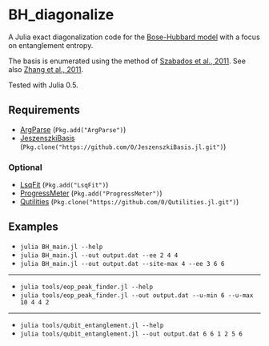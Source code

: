 # BH_diagonalize

A Julia exact diagonalization code for the [Bose-Hubbard model](https://en.wikipedia.org/wiki/Bose%E2%80%93Hubbard_model) with a focus on entanglement entropy.

The basis is enumerated using the method of [Szabados et al., 2011](http://coulson.chem.elte.hu/surjan/PREPRINTS/181.pdf).
See also [Zhang et al., 2011](http://arxiv.org/pdf/1102.4006v1.pdf).

Tested with Julia 0.5.


## Requirements

* [ArgParse](https://github.com/carlobaldassi/ArgParse.jl) (`Pkg.add("ArgParse")`)
* [JeszenszkiBasis](https://github.com/0/JeszenszkiBasis.jl) (`Pkg.clone("https://github.com/0/JeszenszkiBasis.jl.git")`)

### Optional

* [LsqFit](https://github.com/JuliaOpt/LsqFit.jl) (`Pkg.add("LsqFit")`)
* [ProgressMeter](https://github.com/timholy/ProgressMeter.jl) (`Pkg.add("ProgressMeter")`)
* [Qutilities](https://github.com/0/Qutilities.jl) (`Pkg.clone("https://github.com/0/Qutilities.jl.git")`)


## Examples

* `julia BH_main.jl --help`
* `julia BH_main.jl --out output.dat --ee 2 4 4`
* `julia BH_main.jl --out output.dat --site-max 4 --ee 3 6 6`

- - - -

* `julia tools/eop_peak_finder.jl --help`
* `julia tools/eop_peak_finder.jl --out output.dat --u-min 6 --u-max 10 4 4 2`

- - - -

* `julia tools/qubit_entanglement.jl --help`
* `julia tools/qubit_entanglement.jl --out output.dat 6 6 1 2 5 6`

